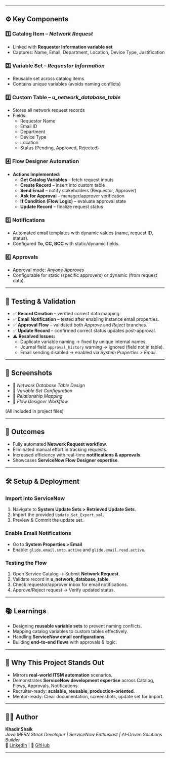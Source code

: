 
---

## ⚙️ Key Components

### 1️⃣ Catalog Item – *Network Request*
- Linked with **Requestor Information variable set**
- Captures: Name, Email, Department, Location, Device Type, Justification  

### 2️⃣ Variable Set – *Requestor Information*
- Reusable set across catalog items  
- Contains unique variables (avoids naming conflicts)  

### 3️⃣ Custom Table – *u_network_database_table*
- Stores all network request records  
- Fields:
  - Requestor Name
  - Email ID
  - Department
  - Device Type
  - Location
  - Status (Pending, Approved, Rejected)

### 4️⃣ Flow Designer Automation
- **Actions Implemented:**
  - **Get Catalog Variables** – fetch request inputs  
  - **Create Record** – insert into custom table  
  - **Send Email** – notify stakeholders (Requestor, Approver)  
  - **Ask for Approval** – manager/approver verification  
  - **If Condition (Flow Logic)** – evaluate approval state  
  - **Update Record** – finalize request status  

### 5️⃣ Notifications
- Automated email templates with dynamic values (name, request ID, status).  
- Configured **To, CC, BCC** with static/dynamic fields.  

### 6️⃣ Approvals
- Approval mode: *Anyone Approves*  
- Configurable for static (specific approvers) or dynamic (from request data).  

---

## 🧪 Testing & Validation
- ✅ **Record Creation** – verified correct data mapping.  
- ✅ **Email Notification** – tested after enabling instance email properties.  
- ✅ **Approval Flow** – validated both *Approve* and *Reject* branches.  
- ✅ **Update Record** – confirmed correct status updates post-approval.  
- ⚠️ **Resolved Issues:**
  - Duplicate variable naming → fixed by unique internal names.  
  - Journal field `approval_history` warning → ignored (field not in table).  
  - Email sending disabled → enabled via *System Properties > Email*.  

---

## 📸 Screenshots
- 📌 *Network Database Table Design*  
- 📌 *Variable Set Configuration*  
- 📌 *Relationship Mapping*  
- 📌 *Flow Designer Workflow*  

(All included in project files)  

---

## 🚀 Outcomes
- Fully automated **Network Request workflow**.  
- Eliminated manual effort in tracking requests.  
- Increased efficiency with real-time **notifications & approvals**.  
- Showcases **ServiceNow Flow Designer expertise**.  

---

## 🛠️ Setup & Deployment

### Import into ServiceNow
1. Navigate to **System Update Sets > Retrieved Update Sets**.  
2. Import the provided `Update_Set_Export.xml`.  
3. Preview & Commit the update set.  

### Enable Email Notifications
- Go to **System Properties > Email**  
- Enable: `glide.email.smtp.active` and `glide.email.read.active`.  

### Testing the Flow
1. Open Service Catalog → Submit **Network Request**.  
2. Validate record in **u_network_database_table**.  
3. Check requestor/approver inbox for email notifications.  
4. Approve/Reject request → Verify updated status.  

---

## 📚 Learnings
- Designing **reusable variable sets** to prevent naming conflicts.  
- Mapping catalog variables to custom tables effectively.  
- Handling **ServiceNow email configurations**.  
- Building **end-to-end flows** with approvals & logic.  

---

## 🌟 Why This Project Stands Out
- Mirrors **real-world ITSM automation** scenarios.  
- Demonstrates **ServiceNow development expertise** across Catalog, Flows, Approvals, Notifications.  
- Recruiter-ready: **scalable, reusable, production-oriented**.  
- Mentor-ready: Clear documentation, screenshots, update set for import.  

---

## 👨‍💻 Author
**Khadir Shaik**  
*Java MERN Stack Developer | ServiceNow Enthusiast | AI-Driven Solutions Builder*  
🔗 [LinkedIn](https://www.linkedin.com) | 🔗 [GitHub](https://github.com)  

---
